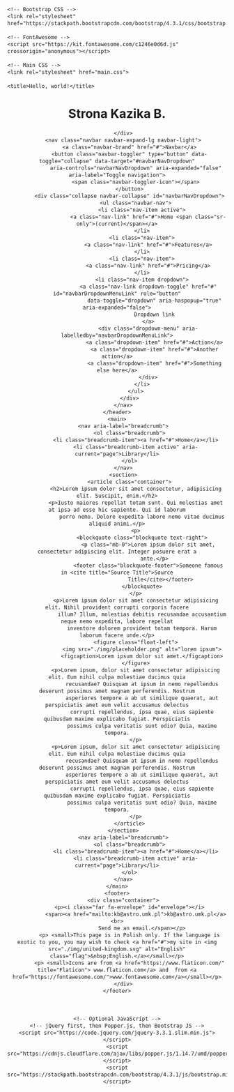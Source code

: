 <!doctype html>
<html lang="en">

<head>
    <!-- Required meta tags -->
    <meta charset="utf-8">
    <meta name="viewport" content="width=device-width, initial-scale=1, shrink-to-fit=no">

    <!-- Bootstrap CSS -->
    <link rel="stylesheet" href="https://stackpath.bootstrapcdn.com/bootstrap/4.3.1/css/bootstrap.min.css">

    <!-- FontAwesome -->
    <script src="https://kit.fontawesome.com/c1246e0d6d.js" crossorigin="anonymous"></script>

    <!-- Main CSS -->
    <link rel="stylesheet" href="main.css">

    <title>Hello, world!</title>
</head>

<body>
    <header>
        <div class="header">
            <h1>Strona Kazika B.</h1>
            
        </div>
        <nav class="navbar navbar-expand-lg navbar-light">
            <a class="navbar-brand" href="#">Navbar</a>
            <button class="navbar-toggler" type="button" data-toggle="collapse" data-target="#navbarNavDropdown"
                aria-controls="navbarNavDropdown" aria-expanded="false" aria-label="Toggle navigation">
                <span class="navbar-toggler-icon"></span>
            </button>
            <div class="collapse navbar-collapse" id="navbarNavDropdown">
                <ul class="navbar-nav">
                    <li class="nav-item active">
                        <a class="nav-link" href="#">Home <span class="sr-only">(current)</span></a>
                    </li>
                    <li class="nav-item">
                        <a class="nav-link" href="#">Features</a>
                    </li>
                    <li class="nav-item">
                        <a class="nav-link" href="#">Pricing</a>
                    </li>
                    <li class="nav-item dropdown">
                        <a class="nav-link dropdown-toggle" href="#" id="navbarDropdownMenuLink" role="button"
                            data-toggle="dropdown" aria-haspopup="true" aria-expanded="false">
                            Dropdown link
                        </a>
                        <div class="dropdown-menu" aria-labelledby="navbarDropdownMenuLink">
                            <a class="dropdown-item" href="#">Action</a>
                            <a class="dropdown-item" href="#">Another action</a>
                            <a class="dropdown-item" href="#">Something else here</a>
                        </div>
                    </li>
                </ul>
            </div>
        </nav>
    </header>
    <main>
        <nav aria-label="breadcrumb">
            <ol class="breadcrumb">
                <li class="breadcrumb-item"><a href="#">Home</a></li>
                <li class="breadcrumb-item active" aria-current="page">Library</li>
            </ol>
        </nav>
        <section>
            <article class="container">
                <h2>Lorem ipsum dolor sit amet consectetur, adipisicing elit. Suscipit, enim.</h2>
                <p>Iusto maiores repellat totam sunt. Qui molestias amet at ipsa ad esse hic sapiente. Qui id laborum
                    porro nemo. Dolore expedita labore nemo vitae ducimus aliquid animi.</p>
                <p>
                    <blockquote class="blockquote text-right">
                        <p class="mb-0">Lorem ipsum dolor sit amet, consectetur adipiscing elit. Integer posuere erat a
                            ante.</p>
                        <footer class="blockquote-footer">Someone famous in <cite title="Source Title">Source
                                Title</cite></footer>
                    </blockquote>
                </p>
                <p>Lorem ipsum dolor sit amet consectetur adipisicing elit. Nihil provident corrupti corporis facere
                    illum? Illum, molestias debitis recusandae accusantium neque nemo expedita, labore repellat
                    inventore dolorem provident totam tempora. Harum laborum facere unde.</p>
                <figure class="float-left">
                    <img src="./img/placeholder.png" alt="lorem ipsum">
                    <figcaption>Lorem ipsum dolor sit amet.</figcaption>
                </figure>
                <p>Lorem ipsum, dolor sit amet consectetur adipisicing elit. Eum nihil culpa molestiae ducimus quia
                    recusandae? Quisquam at ipsum in nemo repellendus deserunt possimus amet magnam perferendis. Nostrum
                    asperiores tempore a ab ut similique quaerat, aut perspiciatis amet eum velit accusamus delectus
                    corrupti repellendus, ipsa quae, eius sapiente quibusdam maxime explicabo fugiat. Perspiciatis
                    possimus culpa veritatis sunt odio? Quia, maxime tempora.
                </p>
                <p>Lorem ipsum, dolor sit amet consectetur adipisicing elit. Eum nihil culpa molestiae ducimus quia
                    recusandae? Quisquam at ipsum in nemo repellendus deserunt possimus amet magnam perferendis. Nostrum
                    asperiores tempore a ab ut similique quaerat, aut perspiciatis amet eum velit accusamus delectus
                    corrupti repellendus, ipsa quae, eius sapiente quibusdam maxime explicabo fugiat. Perspiciatis
                    possimus culpa veritatis sunt odio? Quia, maxime tempora.
                </p>
            </article>
        </section>
        <nav aria-label="breadcrumb">
            <ol class="breadcrumb">
                <li class="breadcrumb-item"><a href="#">Home</a></li>
                <li class="breadcrumb-item active" aria-current="page">Library</li>
            </ol>
        </nav>
    </main>
    <footer>
        <div class="container">
            <p><i class="far fa-envelope" id="envelope"></i>
                <span><a href="mailto:kb@astro.umk.pl">kb@astro.umk.pl</a><br>
                    Send me an email.</span></p>
            <p> <small>This page is in Polish only. If the language is exotic to you, you may wish to check <a href="#">my site in <img src="./img/united-kingdom.svg" alt="English" class="flag">&nbsp;English.</a></small></p>
            <p> <small>Icons are from <a href="https://www.flaticon.com/" title="Flaticon"> www.flaticon.com</a> and  from <a href="https://fontawesome.com/">www.fontawesome.com</a></small></p>
        </div>
    </footer>



    <!-- Optional JavaScript -->
    <!-- jQuery first, then Popper.js, then Bootstrap JS -->
    <script src="https://code.jquery.com/jquery-3.3.1.slim.min.js"></script>
    <script src="https://cdnjs.cloudflare.com/ajax/libs/popper.js/1.14.7/umd/popper.min.js"></script>
    <script src="https://stackpath.bootstrapcdn.com/bootstrap/4.3.1/js/bootstrap.min.js"></script>
</body>

</html>